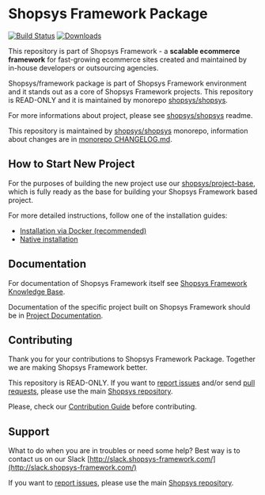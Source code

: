 # Shopsys Framework Package

[![Build Status](https://travis-ci.org/shopsys/framework.svg?branch=master)](https://travis-ci.org/shopsys/framework)
[![Downloads](https://img.shields.io/packagist/dt/shopsys/framework.svg)](https://packagist.org/packages/shopsys/framework)

This repository is part of Shopsys Framework - a **scalable ecommerce framework** for fast-growing ecommerce sites created and maintained by in-house developers or outsourcing agencies.

Shopsys/framework package is part of Shopsys Framework environment and it stands out as a core of Shopsys Framework projects. This repository is READ-ONLY and it is maintained by monorepo [shopsys/shopsys](https://github.com/shopsys/shopsys).

For more informations about project, please see [shopsys/shopsys] readme.

This repository is maintained by [shopsys/shopsys] monorepo, information about changes are in [monorepo CHANGELOG.md](https://github.com/shopsys/shopsys/blob/master/CHANGELOG.md).

## How to Start New Project
For the purposes of building the new project use our [shopsys/project-base](https://github.com/shopsys/project-base), which is fully ready as the base for building your Shopsys Framework based project.

For more detailed instructions, follow one of the installation guides:

* [Installation via Docker (recommended)](https://github.com/shopsys/shopsys/blob/master/docs/installation/installation-using-docker.md)
* [Native installation](https://github.com/shopsys/shopsys/blob/master/docs/installation/native-installation.md)

## Documentation
For documentation of Shopsys Framework itself see [Shopsys Framework Knowledge Base](https://github.com/shopsys/shopsys/blob/master/docs/index.md).

Documentation of the specific project built on Shopsys Framework should be in [Project Documentation](https://github.com/shopsys/project-base/blob/master/docs/index.md).

## Contributing
Thank you for your contributions to Shopsys Framework Package.
Together we are making Shopsys Framework better.

This repository is READ-ONLY.
If you want to [report issues](https://github.com/shopsys/shopsys/issues/new) and/or send [pull requests](https://github.com/shopsys/shopsys/compare),
please use the main [Shopsys repository](https://github.com/shopsys/shopsys).

Please, check our [Contribution Guide](https://github.com/shopsys/shopsys/blob/master/CONTRIBUTING.md) before contributing.

## Support
What to do when you are in troubles or need some help? Best way is to contact us on our Slack [http://slack.shopsys-framework.com/](http://slack.shopsys-framework.com/)

If you want to [report issues](https://github.com/shopsys/shopsys/issues/new), please use the main [Shopsys repository](https://github.com/shopsys/shopsys).

[shopsys/shopsys]:(https://github.com/shopsys/shopsys)
